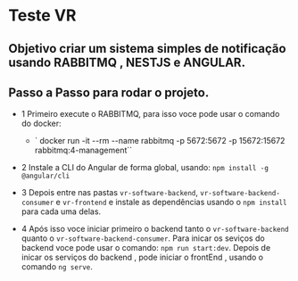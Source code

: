 # Teste VR

## Objetivo criar um sistema simples de notificação usando RABBITMQ , NESTJS e ANGULAR.

## Passo a Passo para rodar o projeto.
- 1 Primeiro execute o RABBITMQ, para isso voce pode usar o comando do docker:
  - ` docker run -it --rm --name rabbitmq -p 5672:5672 -p 15672:15672 rabbitmq:4-management``

- 2 Instale a CLI do Angular de forma global, usando: `npm install -g @angular/cli`

- 3 Depois entre nas pastas `vr-software-backend`, `vr-software-backend-consumer` e `vr-frontend` e instale as dependências usando o `npm install` para cada uma delas.

- 4 Após isso voce iniciar primeiro o backend tanto o `vr-software-backend` quanto o `vr-software-backend-consumer`. Para inicar os seviços do backend voce pode usar o comando: `npm run start:dev`. Depois de inicar os serviços do backend , pode iniciar o frontEnd , usando o comando `ng serve`.